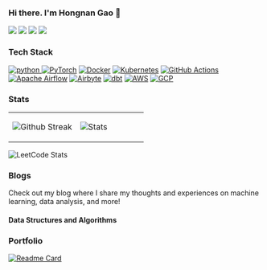 <!-- Please don't remove this: Grab your social icons from https://github.com/carlsednaoui/gitsocial -->

### Hi there. I'm Hongnan Gao 👋

<!--
**gao-hongnan/gao-hongnan** is a ✨ _special_ ✨ repository because its `README.md` (this file) appears on your GitHub profile.
-->

[![](https://img.shields.io/badge/Email-ea4335?style=flat&logo=gmail&logoColor=ffffff)](mailto:hongnangao@gmail.com)
[![](https://img.shields.io/badge/LinkedIn-0a66C2?style=flat&logo=linkedin)](https://www.linkedin.com/in/gao-hongnan)
[![](https://img.shields.io/badge/Kaggle-003e54?style=flat&logo=kaggle)](https://www.kaggle.com/reighns)
[![](https://img.shields.io/badge/Blogger-FF5722?style=flat&logo=blogger&logoColor=white)](https://gao-hongnan.github.io/gaohn-dsa/)

### Tech Stack

<a href="https://www.python.org" target="_blank"> <img src="https://img.shields.io/badge/Python-14354C?style=for-the-badge&logo=python&logoColor=white" alt="python" /> </a>
<a href="https://pytorch.org/" target="_blank"> <img alt="PyTorch" src="https://img.shields.io/badge/PyTorch-%23EE4C2C.svg?style=for-the-badge&logo=PyTorch&logoColor=white" /></a>
<a href="https://www.docker.com/" target="_blank"> <img alt="Docker" src="https://img.shields.io/badge/docker-%230db7ed.svg?style=for-the-badge&logo=docker&logoColor=white"/></a>
<a href="https://kubernetes.io/" target="_blank"> <img alt="Kubernetes" src="https://img.shields.io/badge/kubernetes-%23326ce5.svg?style=for-the-badge&logo=kubernetes&logoColor=white"/></a>
<a href="https://github.com/features/actions" target="_blank"> <img alt="GitHub Actions" src="https://img.shields.io/badge/GitHub%20Actions-2088FF?style=for-the-badge&logo=github-actions&logoColor=white"/></a>
<a href="https://airflow.apache.org/" target="_blank"> <img alt="Apache Airflow" src="https://img.shields.io/badge/Apache%20Airflow-%23017CEE.svg?style=for-the-badge&logo=apache-airflow&logoColor=white"/></a>
<a href="https://airbyte.io/" target="_blank"> <img alt="Airbyte" src="https://img.shields.io/badge/Airbyte-%230099CD.svg?style=for-the-badge&logo=Airbyte&logoColor=white"/></a>
<a href="https://www.getdbt.com/" target="_blank"> <img alt="dbt" src="https://img.shields.io/badge/dbt-%23F01F7A.svg?style=for-the-badge&logo=dbt&logoColor=white"/></a>
<a href="https://aws.amazon.com/" target="_blank"> <img alt="AWS" src="https://img.shields.io/badge/Amazon%20AWS-%23FF9900.svg?style=for-the-badge&logo=amazon-aws&logoColor=white"/></a>
<a href="https://cloud.google.com/" target="_blank"> <img alt="GCP" src="https://img.shields.io/badge/Google%20Cloud-%234285F4.svg?style=for-the-badge&logo=google-cloud&logoColor=white"/></a>


### Stats

<table width="100%">
<tr>
<td width="50%">

![Github Streak](https://github-readme-streak-stats.herokuapp.com/?user=gao-hongnan&theme=onedark)

</td>
<td width="50%">

![Stats](https://github-readme-stats.vercel.app/api?username=gao-hongnan&show_icons=true&theme=onedark)

</td>
</tr>
</table>


![LeetCode Stats](https://leetcard.jacoblin.cool/gaohn?theme=dark&font=Sarala&ext=heatmap)

### Blogs

Check out my blog where I share my thoughts and experiences on machine learning, data analysis, and more!

#### Data Structures and Algorithms

[](https://gao-hongnan.github.io/gaohn-dsa/intro.html)


### Portfolio

[![Readme Card](https://github-readme-stats.vercel.app/api/pin/?username=gao-hongnan&repo=TheBareOps&theme=radical)](https://github.com/gao-hongnan/TheBareOps)


